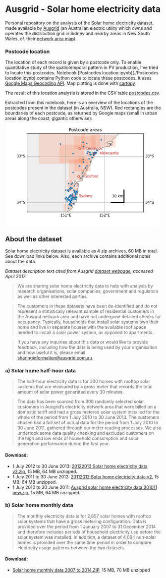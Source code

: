 # Ausgrid - Solar home electricity data

Personal repository on the analysis of the [Solar home electricity dataset](http://www.ausgrid.com.au/Common/About-us/Corporate-information/Data-to-share/Solar-home-electricity-data.aspx),
made available by [Ausgrid](http://www.ausgrid.com.au/)
(an Australian electric utility which owns and operates the distribution grid
in Sidney and nearby areas in New South Wales, cf. their [network area map](https://www.ausgrid.com.au/network_area)).

### Postcode location

The location of each record is given by a postcode only.
To enable quantitative study of the spatiotemporal pattern in PV production,
I've tried to locate this postcodes.
Notebook [Postcodes location.ipynb](./Postcodes location.ipynb) contains
Python code to locate these postcodes.
It uses [Google Maps Geocoding API](https://developers.google.com/maps/documentation/geocoding/start).
Map plotting is done with [cartopy](http://scitools.org.uk/cartopy/).

The result of this location analysis is stored in the CSV table [postcodes.csv](postcodes/postcodes.csv).

Extracted from this notebook, here is an overview of the locations of the postcodes present in the dataset (in Australia, NSW).
Red rectangles are the boundaries of each postcode, as returned by Google maps
(small in urban areas along the coast, gigantic otherwise):
![Locations of the postcodes present in the dataset (in Australia, NSW)](./postcodes/postcode_bounds.png)

## About the dataset

Solar home electricity dataset is available as 4 zip archives, 60 MB in total.
See download links below.
Also, each archive contains additional notes about the data.

*Dataset description text cited from Ausgrid [dataset webpage](http://www.ausgrid.com.au/Common/About-us/Corporate-information/Data-to-share/Solar-home-electricity-data.aspx),
accessed April 2017:*

> We are sharing solar home electricity data to help with analysis by
> research organisations, solar companies, government and regulators as
> well as other interested parties.

> The customers in these datasets have been de-identified and do not
> represent a statistically relevant sample of residential customers in
> the Ausgrid network area and have not undergone detailed checks for
> occupancy. Typically, households that install solar systems own their
> home and live in separate houses with the available roof space needed to
> install a solar power system, as opposed to apartments.

> If you have any inquiries about this data or would like to provide
> feedback, including how the data is being used by your organisation and
> how useful it is, please email
> [sharinginformation@ausgrid.com.au](mailto:sharinginformation@ausgrid.com.au).

### a) Solar home half-hour data

> The half-hour electricity data is for 300 homes with rooftop solar
> systems that are measured by a gross meter that records the total amount
> of solar power generated every 30 minutes.

> The data has been sourced from 300 randomly selected solar customers in
> Ausgrid’s electricity network area that were billed on a domestic tariff
> and had a gross metered solar system installed for the whole of the
> period from 1 July 2010 to 30 June 2013. The customers chosen had a full
> set of actual data for the period from 1 July 2010 to 30 June 2011,
> gathered through our meter reading processes. We also undertook some
> data quality checking and excluded customers on the high and low ends of
> household consumption and solar generation performance during the first
> year.

#### Download:

* 1 July 2012 to 30 June 2013:
  [20122013 Solar home electricity data v2.zip](http://www.ausgrid.com.au/%7E/media/Files/About%20Us/Sharing%20Information/20122013%20Solar%20home%20electricity%20data%20v2.zip), 15 MB, 64 MB unzipped.
* 1 July 2011 to 30 June 2012:
  [20112012 Solar home electricity data v2](http://www.ausgrid.com.au/%7E/media/Files/About%20Us/Sharing%20Information/20112012%20Solar%20home%20electricity%20data%20v2.zip), 15 MB, 64 MB unzipped.
* 1 July 2010 to 30 June 2011:
  [Ausgrid solar home electricity data 201011 new.zip](http://www.ausgrid.com.au/%7E/media/Files/About%20Us/Sharing%20Information/Ausgrid%20solar%20home%20electricity%20data%20201011%20new.zip), 15 MB, 64 MB unzipped.

### b) Solar home monthly data

> The monthly electricity data is for 2,657 solar homes with rooftop solar
> systems that have a gross metering configuration. Data is provided over
> the period from 1 January 2007 to 31 December 2014 and therefore
> includes periods of household electricity use before the solar system
> was installed. In addition, a dataset of 4,064 non-solar homes is
> provided over the same time period in order to compare electricity usage
> patterns between the two datasets.

#### Download:

* [Solar home monthly data  2007 to 2014.ZIP](http://www.ausgrid.com.au/%7E/media/Files/About%20Us/Sharing%20Information/Solar%20home%20monthly%20data%20%202007%20to%202014.ZIP), 15 MB, 70 MB unzipped
